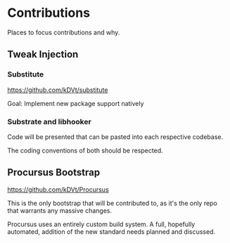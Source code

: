 # Contributions

Places to focus contributions and why. 

## Tweak Injection

### Substitute

https://github.com/kDVt/substitute

Goal: Implement new package support natively

### Substrate and libhooker

Code will be presented that can be pasted into each respective codebase.

The coding conventions of both should be respected.

## Procursus Bootstrap

https://github.com/kDVt/Procursus

This is the only bootstrap that will be contributed to, as it's the only repo that warrants any massive changes.

Procursus uses an entirely custom build system. A full, hopefully automated, addition of the new standard needs planned and discussed.

## 